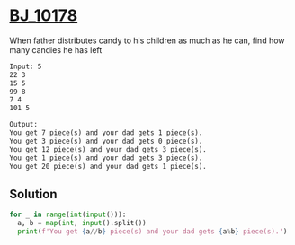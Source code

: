 # [BJ_10178](https://acmicpc.net/problem/10178)

When father distributes candy to his children as much as he can, find how many candies he has left

```txt
Input: 5
22 3
15 5
99 8
7 4
101 5

Output:
You get 7 piece(s) and your dad gets 1 piece(s).
You get 3 piece(s) and your dad gets 0 piece(s).
You get 12 piece(s) and your dad gets 3 piece(s).
You get 1 piece(s) and your dad gets 3 piece(s).
You get 20 piece(s) and your dad gets 1 piece(s).
```

## Solution

```py
for _ in range(int(input())):
  a, b = map(int, input().split())
  print(f'You get {a//b} piece(s) and your dad gets {a%b} piece(s).')
```
